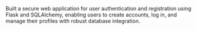 Built a secure web application for user authentication and registration using Flask and SQLAlchemy, enabling users to create accounts, log in, and manage their profiles with robust database integration.
